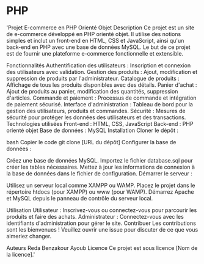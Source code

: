 # PHP

'Projet E-commerce en PHP Orienté Objet
Description
Ce projet est un site de e-commerce développé en PHP orienté objet. Il utilise des notions simples et inclut un front-end en HTML, CSS et JavaScript, ainsi qu'un back-end en PHP avec une base de données MySQL. Le but de ce projet est de fournir une plateforme e-commerce fonctionnelle et extensible.

Fonctionnalités
Authentification des utilisateurs : Inscription et connexion des utilisateurs avec validation.
Gestion des produits : Ajout, modification et suppression de produits par l'administrateur.
Catalogue de produits : Affichage de tous les produits disponibles avec des détails.
Panier d'achat : Ajout de produits au panier, modification des quantités, suppression d'articles.
Commande et paiement : Processus de commande et intégration de paiement sécurisé.
Interface d'administration : Tableau de bord pour la gestion des utilisateurs, produits et commandes.
Sécurité : Mesures de sécurité pour protéger les données des utilisateurs et des transactions.
Technologies utilisées
Front-end : HTML, CSS, JavaScript
Back-end : PHP orienté objet
Base de données : MySQL
Installation
Cloner le dépôt :

bash
Copier le code
git clone [URL du dépôt]
Configurer la base de données :

Créez une base de données MySQL.
Importez le fichier database.sql pour créer les tables nécessaires.
Mettez à jour les informations de connexion à la base de données dans le fichier de configuration.
Démarrer le serveur :

Utilisez un serveur local comme XAMPP ou WAMP.
Placez le projet dans le répertoire htdocs (pour XAMPP) ou www (pour WAMP).
Démarrez Apache et MySQL depuis le panneau de contrôle du serveur local.

Utilisation
Utilisateur : Inscrivez-vous ou connectez-vous pour parcourir les produits et faire des achats.
Administrateur : Connectez-vous avec les identifiants d'administration pour gérer le site.
Contribuer
Les contributions sont les bienvenues ! Veuillez ouvrir une issue pour discuter de ce que vous aimeriez changer.

Auteurs
Reda Benzakour
Ayoub
Licence
Ce projet est sous licence [Nom de la licence].'
